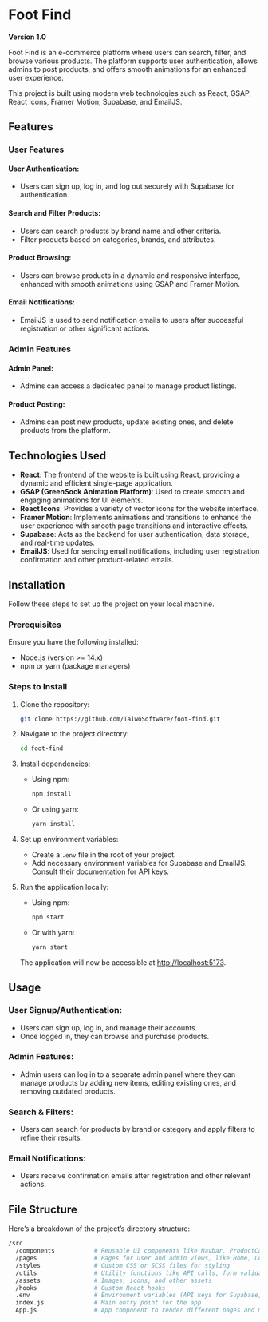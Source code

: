 # Foot Find

**Version 1.0**

Foot Find is an e-commerce platform where users can search, filter, and browse various products. The platform supports user authentication, allows admins to post products, and offers smooth animations for an enhanced user experience.

This project is built using modern web technologies such as React, GSAP, React Icons, Framer Motion, Supabase, and EmailJS.

## Features

### User Features

#### User Authentication:
- Users can sign up, log in, and log out securely with Supabase for authentication.

#### Search and Filter Products:
- Users can search products by brand name and other criteria.
- Filter products based on categories, brands, and attributes.

#### Product Browsing:
- Users can browse products in a dynamic and responsive interface, enhanced with smooth animations using GSAP and Framer Motion.

#### Email Notifications:
- EmailJS is used to send notification emails to users after successful registration or other significant actions.

### Admin Features

#### Admin Panel:
- Admins can access a dedicated panel to manage product listings.

#### Product Posting:
- Admins can post new products, update existing ones, and delete products from the platform.

## Technologies Used

- **React**: The frontend of the website is built using React, providing a dynamic and efficient single-page application.
- **GSAP (GreenSock Animation Platform)**: Used to create smooth and engaging animations for UI elements.
- **React Icons**: Provides a variety of vector icons for the website interface.
- **Framer Motion**: Implements animations and transitions to enhance the user experience with smooth page transitions and interactive effects.
- **Supabase**: Acts as the backend for user authentication, data storage, and real-time updates.
- **EmailJS**: Used for sending email notifications, including user registration confirmation and other product-related emails.

## Installation

Follow these steps to set up the project on your local machine.

### Prerequisites
Ensure you have the following installed:
- Node.js (version >= 14.x)
- npm or yarn (package managers)

### Steps to Install

1. Clone the repository:

    ```bash
    git clone https://github.com/TaiwoSoftware/foot-find.git
    ```

2. Navigate to the project directory:

    ```bash
    cd foot-find
    ```

3. Install dependencies:
   - Using npm:

     ```bash
     npm install
     ```

   - Or using yarn:

     ```bash
     yarn install
     ```

4. Set up environment variables:
   - Create a `.env` file in the root of your project.
   - Add necessary environment variables for Supabase and EmailJS. Consult their documentation for API keys.

5. Run the application locally:
   - Using npm:

     ```bash
     npm start
     ```

   - Or with yarn:

     ```bash
     yarn start
     ```

   The application will now be accessible at [http://localhost:5173](http://localhost:5173).

## Usage

### User Signup/Authentication:
- Users can sign up, log in, and manage their accounts.
- Once logged in, they can browse and purchase products.

### Admin Features:
- Admin users can log in to a separate admin panel where they can manage products by adding new items, editing existing ones, and removing outdated products.

### Search & Filters:
- Users can search for products by brand or category and apply filters to refine their results.

### Email Notifications:
- Users receive confirmation emails after registration and other relevant actions.

## File Structure

Here’s a breakdown of the project’s directory structure:

```bash
/src
  /components           # Reusable UI components like Navbar, ProductCard, etc.
  /pages                # Pages for user and admin views, like Home, Login, Admin Dashboard
  /styles               # Custom CSS or SCSS files for styling
  /utils                # Utility functions like API calls, form validation, etc.
  /assets               # Images, icons, and other assets
  /hooks                # Custom React hooks
  .env                  # Environment variables (API keys for Supabase, EmailJS)
  index.js              # Main entry point for the app
  App.js                # App component to render different pages and manage routes
